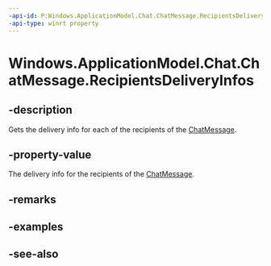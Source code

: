 ```yaml
---
-api-id: P:Windows.ApplicationModel.Chat.ChatMessage.RecipientsDeliveryInfos
-api-type: winrt property
---
```


<!-- Property syntax
public Windows.Foundation.Collections.IVector<Windows.ApplicationModel.Chat.ChatRecipientDeliveryInfo> RecipientsDeliveryInfos { get; }
-->

# Windows.ApplicationModel.Chat.ChatMessage.RecipientsDeliveryInfos

## -description
Gets the delivery info for each of the recipients of the [ChatMessage](chatmessage.md).

## -property-value
The delivery info for the recipients of the [ChatMessage](chatmessage.md).

## -remarks

## -examples

## -see-also

